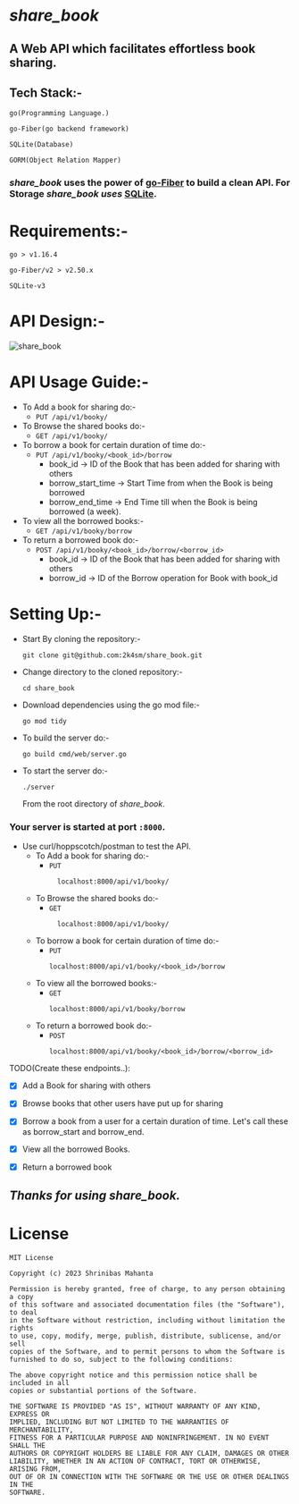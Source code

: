 # **_share_book_**

## A Web API which facilitates effortless book sharing.

## Tech Stack:-
`go(Programming Language.)`

`go-Fiber(go backend framework)`

`SQLite(Database)`

`GORM(Object Relation Mapper)`

### **_share_book_** uses the power of [go-Fiber](https://gofiber.io/) to build a clean API. For Storage **_share_book uses_** [SQLite](https://www.sqlite.org/index.html).

# Requirements:-
  `go > v1.16.4`
  
  `go-Fiber/v2 > v2.50.x`

  `SQLite-v3`

# API Design:-
![share_book](https://github.com/2k4sm/share_book/assets/101013814/95428636-859e-4679-aa2c-95eb0abd0af1)

# API Usage Guide:-
- To Add a book for sharing do:-
  - `PUT /api/v1/booky/`
- To Browse the shared books do:-
  - `GET /api/v1/booky/`
- To borrow a book for certain duration of time do:-
  - `PUT /api/v1/booky/<book_id>/borrow`
    - book_id -> ID of the Book that has been added for sharing with others
    - borrow_start_time -> Start Time from when the Book is being borrowed
    - borrow_end_time -> End Time till when the Book is being borrowed (a week).
- To view all the borrowed books:-
  - `GET /api/v1/booky/borrow`
- To return a borrowed book do:-
    - `POST /api/v1/booky/<book_id>/borrow/<borrow_id>`
      - book_id -> ID of the Book that has been added for sharing with others
      - borrow_id -> ID of the Borrow operation for Book with book_id

# Setting Up:-
- Start By cloning the repository:-
  ```
  git clone git@github.com:2k4sm/share_book.git
  ```
- Change directory to the cloned repository:-
    ```
    cd share_book
    ```
- Download dependencies using the go mod file:-
  ```
  go mod tidy
  ```
- To build the server do:-
    ```
    go build cmd/web/server.go
    ```
- To start the server do:-
    ```
    ./server
    ```
    From the root directory of _share_book_.

### Your server is started at port `:8000`.
-  Use curl/hoppscotch/postman to test the API.
    - To Add a book for sharing do:-
      - `PUT`
        ```
          localhost:8000/api/v1/booky/
        ```
    - To Browse the shared books do:-
      - `GET`
        ```
          localhost:8000/api/v1/booky/
        ```
    - To borrow a book for certain duration of time do:-
      - `PUT`
        ```
        localhost:8000/api/v1/booky/<book_id>/borrow
        ```
    - To view all the borrowed books:-
      - `GET`
        ```
        localhost:8000/api/v1/booky/borrow
        ```  
    - To return a borrowed book do:-
      - `POST`
        ```
        localhost:8000/api/v1/booky/<book_id>/borrow/<borrow_id>
        ```

           
TODO(Create these endpoints..):
- [x] Add a Book for sharing with others
- [x] Browse books that other users have put up for sharing 
- [x] Borrow a book from a user for a certain duration of time. Let's call these as borrow_start and borrow_end.
- [x] View all the borrowed Books.
- [x] Return a borrowed book


## **_Thanks for using share_book._**

# License

    MIT License

    Copyright (c) 2023 Shrinibas Mahanta
    
    Permission is hereby granted, free of charge, to any person obtaining a copy
    of this software and associated documentation files (the "Software"), to deal
    in the Software without restriction, including without limitation the rights
    to use, copy, modify, merge, publish, distribute, sublicense, and/or sell
    copies of the Software, and to permit persons to whom the Software is
    furnished to do so, subject to the following conditions:
    
    The above copyright notice and this permission notice shall be included in all
    copies or substantial portions of the Software.
    
    THE SOFTWARE IS PROVIDED "AS IS", WITHOUT WARRANTY OF ANY KIND, EXPRESS OR
    IMPLIED, INCLUDING BUT NOT LIMITED TO THE WARRANTIES OF MERCHANTABILITY,
    FITNESS FOR A PARTICULAR PURPOSE AND NONINFRINGEMENT. IN NO EVENT SHALL THE
    AUTHORS OR COPYRIGHT HOLDERS BE LIABLE FOR ANY CLAIM, DAMAGES OR OTHER
    LIABILITY, WHETHER IN AN ACTION OF CONTRACT, TORT OR OTHERWISE, ARISING FROM,
    OUT OF OR IN CONNECTION WITH THE SOFTWARE OR THE USE OR OTHER DEALINGS IN THE
    SOFTWARE.
    
    
